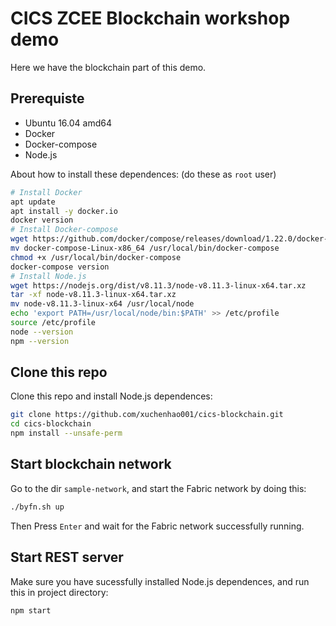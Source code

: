 # CICS ZCEE Blockchain workshop demo

Here we have the blockchain part of this demo.

## Prerequiste

* Ubuntu 16.04 amd64
* Docker
* Docker-compose
* Node.js

About how to install these dependences: (do these as `root` user)

```bash
# Install Docker
apt update
apt install -y docker.io
docker version
# Install Docker-compose
wget https://github.com/docker/compose/releases/download/1.22.0/docker-compose-Linux-x86_64
mv docker-compose-Linux-x86_64 /usr/local/bin/docker-compose
chmod +x /usr/local/bin/docker-compose
docker-compose version
# Install Node.js
wget https://nodejs.org/dist/v8.11.3/node-v8.11.3-linux-x64.tar.xz
tar -xf node-v8.11.3-linux-x64.tar.xz
mv node-v8.11.3-linux-x64 /usr/local/node
echo 'export PATH=/usr/local/node/bin:$PATH' >> /etc/profile
source /etc/profile
node --version
npm --version
```

## Clone this repo

Clone this repo and install Node.js dependences:

```bash
git clone https://github.com/xuchenhao001/cics-blockchain.git
cd cics-blockchain
npm install --unsafe-perm
```

## Start blockchain network

Go to the dir `sample-network`, and start the Fabric network by doing this:

```bash
./byfn.sh up
```

Then Press `Enter` and wait for the Fabric network successfully running.

## Start REST server

Make sure you have sucessfully installed Node.js dependences, and run this in project directory:

```bash
npm start
```

